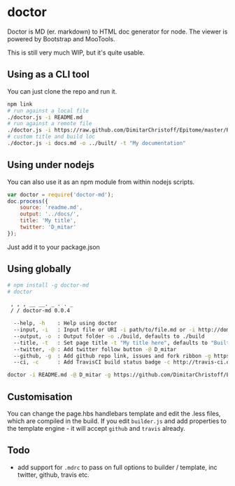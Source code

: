 doctor
======

Doctor is MD (er. markdown) to HTML doc generator for node. The viewer is powered by Bootstrap and MooTools. 

This is still very much WIP, but it's quite usable.

## Using as a CLI tool

You can just clone the repo and run it.

```sh
npm link
# run against a local file
./doctor.js -i README.md
# run against a remote file
./doctor.js -i https://raw.github.com/DimitarChristoff/Epitome/master/README.md -o ../www/webclient/src/docs/
# custom title and build loc
./doctor.js -i docs.md -o ../built/ -t "My documentation"
```

## Using under nodejs

You can also use it as an npm module from within nodejs scripts.

```javascript
var doctor = require('doctor-md');
doc.process({
    source: 'readme.md',
    output: '../docs/',
    title: 'My title',
    twitter: 'D_mitar'
});
```
Just add it to your package.json

## Using globally

```sh
# npm install -g doctor-md
# doctor

 , , , __ __. _ . . _
 / / doctor-md 0.0.4

  --help, -h    : Help using doctor
  --input, -i   : Input file or URI -i path/to/file.md or -i http://domain.com/file.md
  --output, -o  : Output folder -o ./build, defaults to ./build
  --title, -t   : Set page title -t "My title here", defaults to "Built by doctors"
  --twitter, -@ : Add twitter follow button -@ D_mitar
  --github, -g  : Add github repo link, issues and fork ribbon -g https://github.com/mootools/prime/
  --ci, -c      : Add TravisCI build status badge -c http://travis-ci.org/DimitarChristoff/Epitome

doctor -i README.md -@ D_mitar -g https://github.com/DimitarChristoff/Epitome -t 'Epitome MVC Framework' -c http://travis-ci.org/DimitarChristoff/Epitome
```

## Customisation

You can change the page.hbs handlebars template and edit the .less files, which are compiled in the build. If you edit
`builder.js` and add properties to the template engine - it will accept `github` and `travis` already.

## Todo

- add support for `.mdrc` to pass on full options to builder / template, inc twitter, github, travis etc.


